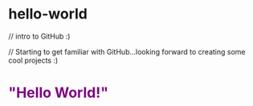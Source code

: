 # hello-world
// intro to GitHub :)

// Starting to get familiar with GitHub...looking forward to creating some cool projects :)


<!DOCTYPE html>
<html>
  <body>
    <h1 style="color:purple" >"Hello World!"<h1>
  </body>
</html>
      
    
